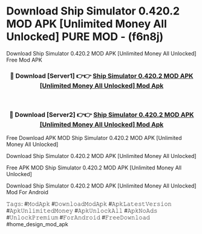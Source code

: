 # Download Ship Simulator 0.420.2 MOD APK [Unlimited Money All Unlocked] PURE MOD - (f6n8j)
Download Ship Simulator 0.420.2 MOD APK [Unlimited Money All Unlocked] Free Mod APK

<div align="center">
<h3>🔴 Download [Server1] 👉👉 <a href="https://apk-comot.site?title=Ship_Simulator_0.420.2_MOD_APK_[Unlimited_Money_All_Unlocked]">Ship Simulator 0.420.2 MOD APK [Unlimited Money All Unlocked] Mod Apk</a></h3><br>

<h3>🔴 Download [Server2] 👉👉 <a href="https://apk-comot.site?title=Ship_Simulator_0.420.2_MOD_APK_[Unlimited_Money_All_Unlocked]">Ship Simulator 0.420.2 MOD APK [Unlimited Money All Unlocked] Mod Apk</a></h3>
</div>


Free Download APK MOD Ship Simulator 0.420.2 MOD APK [Unlimited Money All Unlocked]

Download Ship Simulator 0.420.2 MOD APK [Unlimited Money All Unlocked] 

Free APK MOD Ship Simulator 0.420.2 MOD APK [Unlimited Money All Unlocked] 

Download Ship Simulator 0.420.2 MOD APK [Unlimited Money All Unlocked] Mod For Android

𝚃𝚊𝚐𝚜: #𝙼𝚘𝚍𝙰𝚙𝚔 #𝙳𝚘𝚠𝚗𝚕𝚘𝚊𝚍𝙼𝚘𝚍𝙰𝚙𝚔 #𝙰𝚙𝚔𝙻𝚊𝚝𝚎𝚜𝚝𝚅𝚎𝚛𝚜𝚒𝚘𝚗 #𝙰𝚙𝚔𝚄𝚗𝚕𝚒𝚖𝚒𝚝𝚎𝚍𝙼𝚘𝚗𝚎𝚢 #𝙰𝚙𝚔𝚄𝚗𝚕𝚘𝚌𝚔𝙰𝚕𝚕 #𝙰𝚙𝚔𝙽𝚘𝙰𝚍𝚜 #𝚄𝚗𝚕𝚘𝚌𝚔𝙿𝚛𝚎𝚖𝚒𝚞𝚖 #𝙵𝚘𝚛𝙰𝚗𝚍𝚛𝚘𝚒𝚍 #𝙵𝚛𝚎𝚎𝙳𝚘𝚠𝚗𝚕𝚘𝚊𝚍 #home_design_mod_apk
